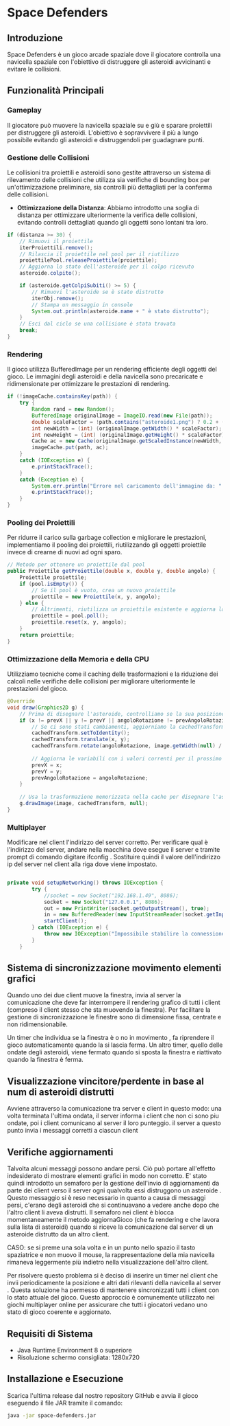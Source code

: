 # Space Defenders

## Introduzione
Space Defenders è un gioco arcade spaziale dove il giocatore controlla una navicella spaziale con l'obiettivo di distruggere gli asteroidi avvicinanti e evitare le collisioni.

## Funzionalità Principali

### Gameplay
Il giocatore può muovere la navicella spaziale su e giù e sparare proiettili per distruggere gli asteroidi. L'obiettivo è sopravvivere il più a lungo possibile evitando gli asteroidi e distruggendoli per guadagnare punti.

### Gestione delle Collisioni
Le collisioni tra proiettili e asteroidi sono gestite attraverso un sistema di rilevamento delle collisioni che utilizza sia verifiche di bounding box per un'ottimizzazione preliminare, sia controlli più dettagliati per la conferma delle collisioni.

- **Ottimizzazione della Distanza**: Abbiamo introdotto una soglia di distanza per ottimizzare ulteriormente la verifica delle collisioni, evitando controlli dettagliati quando gli oggetti sono lontani tra loro.

```java
if (distanza >= 30) {
	// Rimuovi il proiettile
    iterProiettili.remove(); 
    // Rilascia il proiettile nel pool per il riutilizzo
    proiettilePool.releaseProiettile(proiettile); 
    // Aggiorna lo stato dell'asteroide per il colpo ricevuto
    asteroide.colpito(); 

    if (asteroide.getColpiSubiti() >= 5) {
    	// Rimuovi l'asteroide se è stato distrutto
        iterObj.remove(); 
        // Stampa un messaggio in console
        System.out.println(asteroide.name + " è stato distrutto"); 
    }
    // Esci dal ciclo se una collisione è stata trovata
    break; 
}
```


### Rendering
Il gioco utilizza BufferedImage per un rendering efficiente degli oggetti del gioco. Le immagini degli asteroidi e della navicella sono precaricate e ridimensionate per ottimizzare le prestazioni di rendering.

```java
if (!imageCache.containsKey(path)) {
	try {
		Random rand = new Random();
        BufferedImage originalImage = ImageIO.read(new File(path));
        double scaleFactor = !path.contains("asteroide1.png") ? 0.2 + (0.45 - 0.2) * rand.nextDouble() : 0.2;
        int newWidth = (int) (originalImage.getWidth() * scaleFactor);
        int newHeight = (int) (originalImage.getHeight() * scaleFactor);
        Cache ac = new Cache(originalImage.getScaledInstance(newWidth, newHeight, Image.SCALE_SMOOTH));
        imageCache.put(path, ac);
    } 
	catch (IOException e) {
        e.printStackTrace();
    }
	catch (Exception e) {
        System.err.println("Errore nel caricamento dell'immagine da: " + path);
        e.printStackTrace();
    }
}
```

### Pooling dei Proiettili
Per ridurre il carico sulla garbage collection e migliorare le prestazioni, implementiamo il pooling dei proiettili, riutilizzando gli oggetti proiettile invece di crearne di nuovi ad ogni sparo.

```java
// Metodo per ottenere un proiettile dal pool
public Proiettile getProiettile(double x, double y, double angolo) {
    Proiettile proiettile;
    if (pool.isEmpty()) {
        // Se il pool è vuoto, crea un nuovo proiettile
        proiettile = new Proiettile(x, y, angolo);
    } else {
        // Altrimenti, riutilizza un proiettile esistente e aggiorna la sua posizione e angolo
        proiettile = pool.poll();
        proiettile.reset(x, y, angolo);
    }
    return proiettile;
}
```

### Ottimizzazione della Memoria e della CPU
Utilizziamo tecniche come il caching delle trasformazioni e la riduzione dei calcoli nelle verifiche delle collisioni per migliorare ulteriormente le prestazioni del gioco.

```java
@Override
void draw(Graphics2D g) {
    // Prima di disegnare l'asteroide, controlliamo se la sua posizione o l'angolo di rotazione è cambiato
    if (x != prevX || y != prevY || angoloRotazione != prevAngoloRotazione || cachedTransform == null) {
        // Se ci sono stati cambiamenti, aggiorniamo la cachedTransform con i nuovi valori
        cachedTransform.setToIdentity();
        cachedTransform.translate(x, y);
        cachedTransform.rotate(angoloRotazione, image.getWidth(null) / 2, image.getHeight(null) / 2);
        
        // Aggiorna le variabili con i valori correnti per il prossimo controllo
        prevX = x;
        prevY = y;
        prevAngoloRotazione = angoloRotazione;
    }
    
    // Usa la trasformazione memorizzata nella cache per disegnare l'asteroide
    g.drawImage(image, cachedTransform, null);
}
```

### Multiplayer
Modificare nel client l'indirizzo del server corretto. Per verificare qual è l'indirizzo del server, andare nella macchina dove esegue il server e tramite prompt di comando digitare ifconfig . Sostituire quindi il valore dell'indirizzo ip del server nel client alla riga dove viene impostato. 

```java

private void setupNetworking() throws IOException {
		try {
			//socket = new Socket("192.168.1.49", 8086);
            socket = new Socket("127.0.0.1", 8086);
            out = new PrintWriter(socket.getOutputStream(), true);
            in = new BufferedReader(new InputStreamReader(socket.getInputStream()));
            startClient();
        } catch (IOException e) {
            throw new IOException("Impossibile stabilire la connessione con il server.", e);
        }
    }
```

## Sistema di sincronizzazione movimento elementi grafici 
Quando uno dei due client muove la finestra, invia al server la comunicazione che deve far interrompere il rendering grafico di tutti i client (compreso il client stesso che sta muovendo la finestra). 
Per facilitare la gestione di sincronizzazione le finestre sono di dimensione fissa, centrate e non ridimensionabile.

Un timer che individua se la finestra è o no in movimento , fa riprendere il gioco automaticamente quando la si lascia ferma.
Un altro timer, quello delle ondate degli asteroidi, viene fermato quando si sposta la finestra e riattivato quando la finestra è ferma.

## Visualizzazione vincitore/perdente in base al num di asteroidi distrutti
Avviene attraverso la comunicazione tra server e client in questo modo: una volta terminata l'ultima ondata, il server informa i client che non ci sono piu ondate, poi i client comunicano al server il loro punteggio. il server a  questo punto invia i messaggi corretti a ciascun client

## Verifiche aggiornamenti
Talvolta alcuni messaggi possono andare persi. Ciò può portare all'effetto indesiderato di mostrare elementi grafici in modo non corretto. 
E' stato quindi introdotto un semaforo per la gestione dell'invio di aggiornamenti da parte dei client verso il server ogni qualvolta essi distruggono un asteroide . Questo messaggio si è reso necessario in quanto a causa di messaggi persi, c'erano degli asteroidi che si continuavano a vedere anche dopo che l'altro client li aveva distrutti.
Il semaforo nei client è blocca momentaneamente il metodo aggiornaGioco (che fa rendering e che lavora sulla lista di asteroidi) quando si riceve la comunicazione dal server di un asteroide distrutto da un altro client.


CASO: se si preme una sola volta e in un punto nello spazio il tasto spaziatrice e non muovo il mouse, la rappresentazione della mia navicella rimaneva leggermente più indietro nella visualizzazione dell'altro client. 

Per risolvere questo problema si è deciso di inserire un timer nel client che invii periodicamente la posizione e altri dati rilevanti della navicella al server . Questa soluzione ha permesso di mantenere sincronizzati tutti i client con lo stato attuale del gioco. Questo approccio è comunemente utilizzato nei giochi multiplayer online per assicurare che tutti i giocatori vedano uno stato di gioco coerente e aggiornato.

## Requisiti di Sistema
- Java Runtime Environment 8 o superiore
- Risoluzione schermo consigliata: 1280x720

## Installazione e Esecuzione
Scarica l'ultima release dal nostro repository GitHub e avvia il gioco eseguendo il file JAR tramite il comando:
```bash
java -jar space-defenders.jar
```

